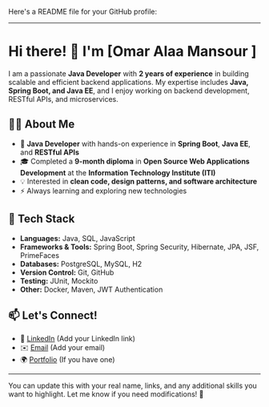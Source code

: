 Here's a README file for your GitHub profile:  

---

# Hi there! 👋 I'm [Omar Alaa Mansour ]  

I am a passionate **Java Developer** with **2 years of experience** in building scalable and efficient backend applications. My expertise includes **Java, Spring Boot, and Java EE**, and I enjoy working on backend development, RESTful APIs, and microservices.  

## 👨‍💻 About Me  
- 🔹 **Java Developer** with hands-on experience in **Spring Boot**, **Java EE**, and **RESTful APIs**  
- 🎓 Completed a **9-month diploma** in **Open Source Web Applications Development** at the **Information Technology Institute (ITI)**  
- 💡 Interested in **clean code, design patterns, and software architecture**  
- ⚡ Always learning and exploring new technologies  

## 🚀 Tech Stack  
- **Languages:** Java, SQL, JavaScript  
- **Frameworks & Tools:** Spring Boot, Spring Security, Hibernate, JPA, JSF, PrimeFaces  
- **Databases:** PostgreSQL, MySQL, H2  
- **Version Control:** Git, GitHub  
- **Testing:** JUnit, Mockito  
- **Other:** Docker, Maven, JWT Authentication  

## 📫 Let's Connect!  
- 🔗 [LinkedIn](#) (Add your LinkedIn link)  
- ✉️ [Email](#) (Add your email)  
- 🌍 [Portfolio](#) (If you have one)  

---

You can update this with your real name, links, and any additional skills you want to highlight. Let me know if you need modifications! 🚀
